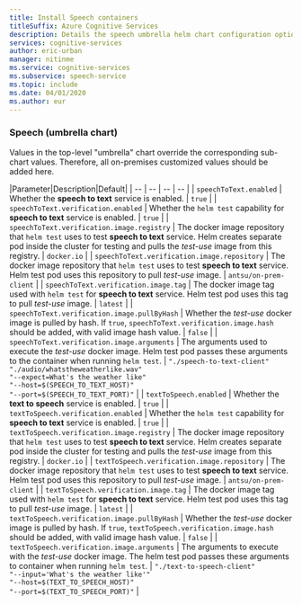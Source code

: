 ```yaml
---
title: Install Speech containers
titleSuffix: Azure Cognitive Services
description: Details the speech umbrella helm chart configuration options.
services: cognitive-services
author: eric-urban
manager: nitinme
ms.service: cognitive-services
ms.subservice: speech-service
ms.topic: include
ms.date: 04/01/2020
ms.author: eur
---
```


### Speech (umbrella chart)

Values in the top-level "umbrella" chart override the corresponding sub-chart values. Therefore, all on-premises customized values should be added here.

|Parameter|Description|Default|
| -- | -- | -- | -- |
| `speechToText.enabled` | Whether the **speech to text** service is enabled. | `true` |
| `speechToText.verification.enabled` | Whether the `helm test` capability for **speech to text** service is enabled. | `true` |
| `speechToText.verification.image.registry` | The docker image repository that `helm test` uses to test **speech to text** service. Helm creates separate pod inside the cluster for testing and pulls the *test-use* image from this registry. | `docker.io` |
| `speechToText.verification.image.repository` | The docker image repository that `helm test` uses to test **speech to text** service. Helm test pod uses this repository to pull *test-use* image. | `antsu/on-prem-client` |
| `speechToText.verification.image.tag` | The docker image tag used with `helm test` for **speech to text** service. Helm test pod uses this tag to pull *test-use* image. | `latest` |
| `speechToText.verification.image.pullByHash` | Whether the *test-use* docker image is pulled by hash. If `true`, `speechToText.verification.image.hash` should be added, with valid image hash value. | `false` |
| `speechToText.verification.image.arguments` | The arguments used to execute the *test-use* docker image. Helm test pod passes these arguments to the container when running `helm test`. | `"./speech-to-text-client"`<br/> `"./audio/whatstheweatherlike.wav"` <br/> `"--expect=What's the weather like"`<br/>`"--host=$(SPEECH_TO_TEXT_HOST)"`<br/>`"--port=$(SPEECH_TO_TEXT_PORT)"` |
| `textToSpeech.enabled` | Whether the **text to speech** service is enabled. | `true` |
| `textToSpeech.verification.enabled` | Whether the `helm test` capability for **speech to text** service is enabled. | `true` |
| `textToSpeech.verification.image.registry` | The docker image repository that `helm test` uses to test **speech to text** service. Helm creates separate pod inside the cluster for testing and pulls the *test-use* image from this registry. | `docker.io` |
| `textToSpeech.verification.image.repository` | The docker image repository that `helm test` uses to test **speech to text** service. Helm test pod uses this repository to pull *test-use* image. | `antsu/on-prem-client` |
| `textToSpeech.verification.image.tag` | The docker image tag used with `helm test` for **speech to text** service. Helm test pod uses this tag to pull *test-use* image. | `latest` |
| `textToSpeech.verification.image.pullByHash` | Whether the *test-use* docker image is pulled by hash. If `true`, `textToSpeech.verification.image.hash` should be added, with valid image hash value. | `false` |
| `textToSpeech.verification.image.arguments` | The arguments to execute with the *test-use* docker image. The helm test pod passes these arguments to container when running `helm test`. | `"./text-to-speech-client"`<br/> `"--input='What's the weather like'"` <br/> `"--host=$(TEXT_TO_SPEECH_HOST)"`<br/>`"--port=$(TEXT_TO_SPEECH_PORT)"` |
